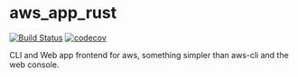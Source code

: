 # aws_app_rust
[![Build Status](https://github.com/ddboline/aws_app_rust/workflows/Rust/badge.svg?branch=master)](https://github.com/ddboline/aws_app_rust/actions?branch=master)
[![codecov](https://codecov.io/gh/ddboline/aws_app_rust/branch/master/graph/badge.svg)](https://codecov.io/gh/ddboline/aws_app_rust)


CLI and Web app frontend for aws, something simpler than aws-cli and the web console.

